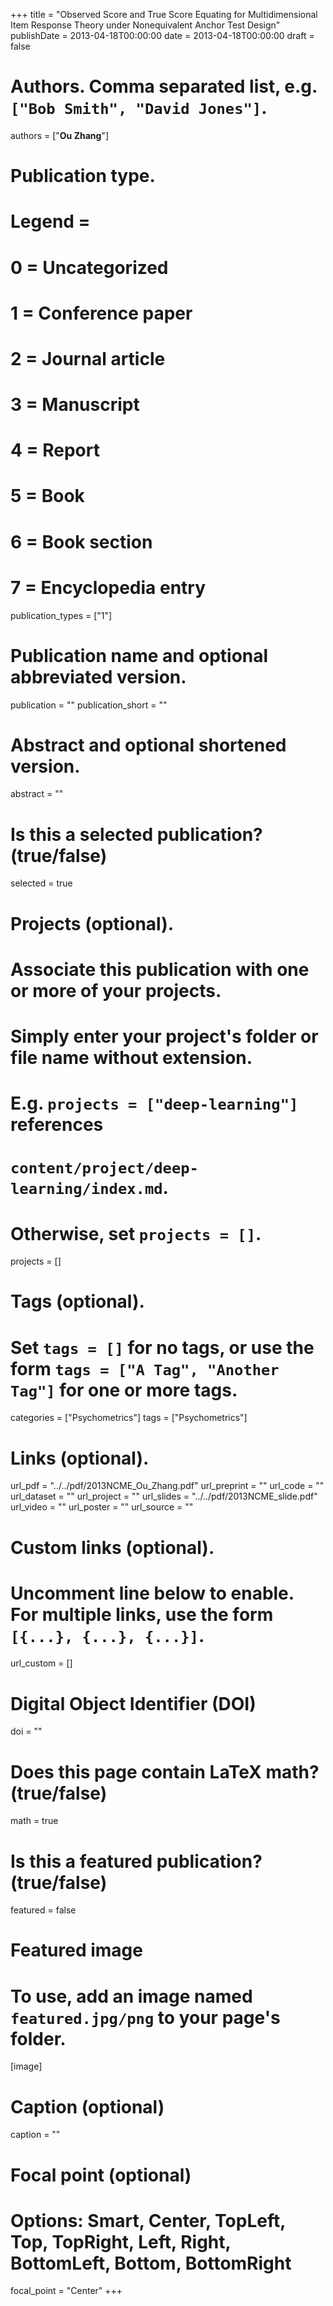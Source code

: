 +++
title = "Observed Score and True Score Equating for Multidimensional Item Response Theory under Nonequivalent Anchor Test Design"
publishDate = 2013-04-18T00:00:00
date = 2013-04-18T00:00:00
draft = false

# Authors. Comma separated list, e.g. `["Bob Smith", "David Jones"]`.
authors = ["**Ou Zhang**"]


# Publication type.
# Legend =
# 0 = Uncategorized
# 1 = Conference paper
# 2 = Journal article
# 3 = Manuscript
# 4 = Report
# 5 = Book
# 6 = Book section
# 7 = Encyclopedia entry
publication_types = ["1"]

# Publication name and optional abbreviated version.
publication = ""
publication_short = ""

# Abstract and optional shortened version.
abstract = ""

# Is this a selected publication? (true/false)
selected = true

# Projects (optional).
#   Associate this publication with one or more of your projects.
#   Simply enter your project's folder or file name without extension.
#   E.g. `projects = ["deep-learning"]` references 
#   `content/project/deep-learning/index.md`.
#   Otherwise, set `projects = []`.
projects = []

# Tags (optional).
#   Set `tags = []` for no tags, or use the form `tags = ["A Tag", "Another Tag"]` for one or more tags.
categories = ["Psychometrics"]
tags = ["Psychometrics"]

# Links (optional).
url_pdf = "../../pdf/2013NCME_Ou_Zhang.pdf"
url_preprint = ""
url_code = ""
url_dataset = ""
url_project = ""
url_slides = "../../pdf/2013NCME_slide.pdf"
url_video = ""
url_poster = ""
url_source = ""

# Custom links (optional).
#   Uncomment line below to enable. For multiple links, use the form `[{...}, {...}, {...}]`.
url_custom = []

# Digital Object Identifier (DOI)
doi = ""

# Does this page contain LaTeX math? (true/false)
math = true

# Is this a featured publication? (true/false)
featured = false

# Featured image
# To use, add an image named `featured.jpg/png` to your page's folder. 
[image]
  # Caption (optional)
  caption = ""

  # Focal point (optional)
  # Options: Smart, Center, TopLeft, Top, TopRight, Left, Right, BottomLeft, Bottom, BottomRight
  focal_point = "Center"
+++
